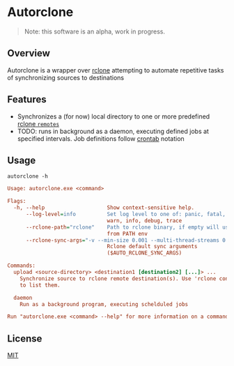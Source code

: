 # Autorclone

> Note: this software is an alpha, work in progress.

## Overview

Autorclone is a wrapper over [rclone](https://rclone.org/) attempting to automate repetitive tasks of synchronizing sources to destinations

## Features

- Synchronizes a (for now) local directory to one or more predefined [rclone `remotes`](https://rclone.org/docs/)
- TODO: runs in background as a daemon, executing defined jobs at specified intervals. Job definitions follow [crontab](https://crontab.guru/) notation

## Usage

`autorclone -h`

```ini
Usage: autorclone.exe <command>

Flags:
  -h, --help                    Show context-sensitive help.
      --log-level=info          Set log level to one of: panic, fatal, error,
                                warn, info, debug, trace
      --rclone-path="rclone"    Path to rclone binary, if empty will use rclone
                                from PATH env
      --rclone-sync-args="-v --min-size 0.001 --multi-thread-streams 0 --retries 1 --human-readable --track-renames --log-format shortfile sync"
                                Rclone default sync arguments
                                ($AUTO_RCLONE_SYNC_ARGS)

Commands:
  upload <source-directory> <destination1 [destination2] [...]> ...
    Synchronize source to rclone remote destination(s). Use 'rclone config show'
    to list them.

  daemon
    Run as a background program, executing schelduled jobs

Run "autorclone.exe <command> --help" for more information on a command.
```

## License

[MIT](./LICENSE.md)

